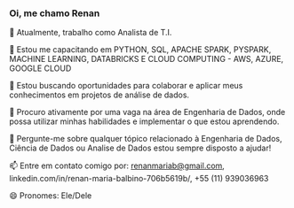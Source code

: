 ### Oi, me chamo Renan


🔭 Atualmente, trabalho como Analista de T.I.

🌱 Estou me capacitando em PYTHON, SQL, APACHE SPARK, PYSPARK, MACHINE LEARNING, DATABRICKS E CLOUD COMPUTING - AWS, AZURE, GOOGLE CLOUD

👯 Estou buscando oportunidades para colaborar e aplicar meus conhecimentos em projetos de análise de dados.

🤔 Procuro ativamente por uma vaga na área de Engenharia de Dados, onde possa utilizar minhas habilidades e implementar o que estou aprendendo.

💬 Pergunte-me sobre qualquer tópico relacionado à Engenharia de Dados, Ciência de Dados ou Analise de Dados estou sempre disposto a ajudar!

📫 Entre em contato comigo por: renanmariab@gmail.com, linkedin.com/in/renan-maria-balbino-706b5619b/, +55 (11) 939036963

😄 Pronomes: Ele/Dele
